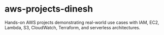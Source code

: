 # aws-projects-dinesh
Hands-on AWS projects demonstrating real-world use cases with IAM, EC2, Lambda, S3, CloudWatch, Terraform, and serverless architectures.
